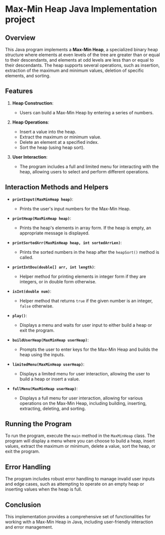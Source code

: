 # Max-Min Heap Java Implementation project

## Overview

This Java program implements a **Max-Min Heap**, a specialized binary heap structure where elements at even levels of the tree are greater than or equal to their descendants, and elements at odd levels are less than or equal to their descendants. The heap supports several operations, such as insertion, extraction of the maximum and minimum values, deletion of specific elements, and sorting.

## Features

1. **Heap Construction**:
   - Users can build a Max-Min Heap by entering a series of numbers.
   
2. **Heap Operations**:
   - Insert a value into the heap.
   - Extract the maximum or minimum value.
   - Delete an element at a specified index.
   - Sort the heap (using heap sort).

3. **User Interaction**:
   - The program includes a full and limited menu for interacting with the heap, allowing users to select and perform different operations.

## Interaction Methods and Helpers

- **`printInput(MaxMinHeap heap)`**:
  - Prints the user's input numbers for the Max-Min Heap.

- **`printHeap(MaxMinHeap heap)`**:
  - Prints the heap's elements in array form. If the heap is empty, an appropriate message is displayed.

- **`printSortedArr(MaxMinHeap heap, int sortedArrLen)`**:
  - Prints the sorted numbers in the heap after the `heapSort()` method is called.

- **`printIntDou(double[] arr, int length)`**:
  - Helper method for printing elements in integer form if they are integers, or in double form otherwise.

- **`isInt(double num)`**:
  - Helper method that returns `true` if the given number is an integer, `false` otherwise.

- **`play()`**:
  - Displays a menu and waits for user input to either build a heap or exit the program.

- **`buildUserHeap(MaxMinHeap userHeap)`**:
  - Prompts the user to enter keys for the Max-Min Heap and builds the heap using the inputs.

- **`limitedMenu(MaxMinHeap userHeap)`**:
  - Displays a limited menu for user interaction, allowing the user to build a heap or insert a value.

- **`fullMenu(MaxMinHeap userHeap)`**:
  - Displays a full menu for user interaction, allowing for various operations on the Max-Min Heap, including building, inserting, extracting, deleting, and sorting.

## Running the Program

To run the program, execute the `main` method in the `MaxMinHeap` class. The program will display a menu where you can choose to build a heap, insert values, extract the maximum or minimum, delete a value, sort the heap, or exit the program.

## Error Handling

The program includes robust error handling to manage invalid user inputs and edge cases, such as attempting to operate on an empty heap or inserting values when the heap is full.

## Conclusion

This implementation provides a comprehensive set of functionalities for working with a Max-Min Heap in Java, including user-friendly interaction and error management.




